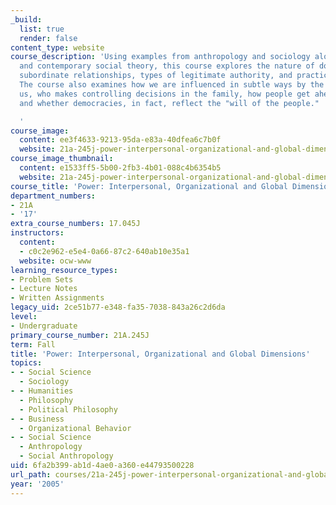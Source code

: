 ```yaml
---
_build:
  list: true
  render: false
content_type: website
course_description: 'Using examples from anthropology and sociology alongside classical
  and contemporary social theory, this course explores the nature of dominant and
  subordinate relationships, types of legitimate authority, and practices of resistance.
  The course also examines how we are influenced in subtle ways by the people around
  us, who makes controlling decisions in the family, how people get ahead at work,
  and whether democracies, in fact, reflect the "will of the people."

  '
course_image:
  content: ee3f4633-9213-95da-e83a-40dfea6c7b0f
  website: 21a-245j-power-interpersonal-organizational-and-global-dimensions-fall-2005
course_image_thumbnail:
  content: e1533ff5-5b00-2fb3-4b01-088c4b6354b5
  website: 21a-245j-power-interpersonal-organizational-and-global-dimensions-fall-2005
course_title: 'Power: Interpersonal, Organizational and Global Dimensions'
department_numbers:
- 21A
- '17'
extra_course_numbers: 17.045J
instructors:
  content:
  - c0c2e962-e5e4-0a66-87c2-640ab10e35a1
  website: ocw-www
learning_resource_types:
- Problem Sets
- Lecture Notes
- Written Assignments
legacy_uid: 2ce51b77-e348-fa35-7038-843a26c2d6da
level:
- Undergraduate
primary_course_number: 21A.245J
term: Fall
title: 'Power: Interpersonal, Organizational and Global Dimensions'
topics:
- - Social Science
  - Sociology
- - Humanities
  - Philosophy
  - Political Philosophy
- - Business
  - Organizational Behavior
- - Social Science
  - Anthropology
  - Social Anthropology
uid: 6fa2b399-ab1d-4ae0-a360-e44793500228
url_path: courses/21a-245j-power-interpersonal-organizational-and-global-dimensions-fall-2005
year: '2005'
---
```

